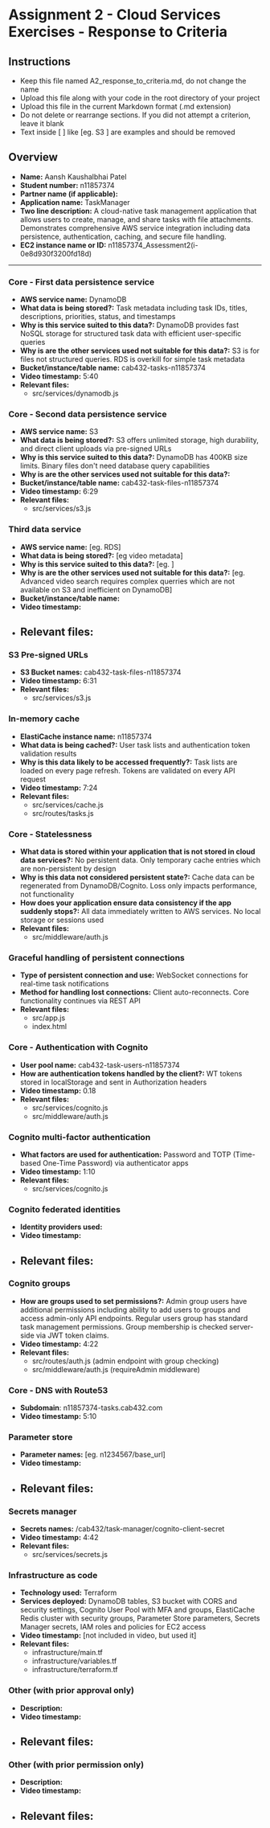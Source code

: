 Assignment 2 - Cloud Services Exercises - Response to Criteria
================================================

Instructions
------------------------------------------------
- Keep this file named A2_response_to_criteria.md, do not change the name
- Upload this file along with your code in the root directory of your project
- Upload this file in the current Markdown format (.md extension)
- Do not delete or rearrange sections.  If you did not attempt a criterion, leave it blank
- Text inside [ ] like [eg. S3 ] are examples and should be removed


Overview
------------------------------------------------

- **Name:** Aansh Kaushalbhai Patel
- **Student number:** n11857374
- **Partner name (if applicable):** 
- **Application name:** TaskManager
- **Two line description:** A cloud-native task management application that allows users to create, manage, and share tasks with file attachments. Demonstrates comprehensive AWS service integration including data persistence, authentication, caching, and secure file handling.
- **EC2 instance name or ID:** n11857374_Assessment2(i-0e8d930f3200fd18d)

------------------------------------------------

### Core - First data persistence service

- **AWS service name:**  DynamoDB
- **What data is being stored?:** Task metadata including task IDs, titles, descriptions, priorities, status, and timestamps
- **Why is this service suited to this data?:** DynamoDB provides fast NoSQL storage for structured task data with efficient user-specific queries
- **Why is are the other services used not suitable for this data?:** S3 is for files not structured queries. RDS is overkill for simple task metadata
- **Bucket/instance/table name:** cab432-tasks-n11857374
- **Video timestamp:** 5:40
- **Relevant files:**
    - src/services/dynamodb.js

### Core - Second data persistence service

- **AWS service name:**  S3
- **What data is being stored?:** S3 offers unlimited storage, high durability, and direct client uploads via pre-signed URLs
- **Why is this service suited to this data?:** DynamoDB has 400KB size limits. Binary files don't need database query capabilities
- **Why is are the other services used not suitable for this data?:**
- **Bucket/instance/table name:** cab432-task-files-n11857374
- **Video timestamp:** 6:29
- **Relevant files:**
    - src/services/s3.js

### Third data service

- **AWS service name:**  [eg. RDS]
- **What data is being stored?:** [eg video metadata]
- **Why is this service suited to this data?:** [eg. ]
- **Why is are the other services used not suitable for this data?:** [eg. Advanced video search requires complex querries which are not available on S3 and inefficient on DynamoDB]
- **Bucket/instance/table name:**
- **Video timestamp:**
- **Relevant files:**
    -

### S3 Pre-signed URLs

- **S3 Bucket names:** cab432-task-files-n11857374
- **Video timestamp:** 6:31
- **Relevant files:**
    - src/services/s3.js

### In-memory cache

- **ElastiCache instance name:** n11857374
- **What data is being cached?:** User task lists and authentication token validation results
- **Why is this data likely to be accessed frequently?:** Task lists are loaded on every page refresh. Tokens are validated on every API request
- **Video timestamp:** 7:24
- **Relevant files:**
    - src/services/cache.js
    - src/routes/tasks.js

### Core - Statelessness

- **What data is stored within your application that is not stored in cloud data services?:**  No persistent data. Only temporary cache entries which are non-persistent by design
- **Why is this data not considered persistent state?:** Cache data can be regenerated from DynamoDB/Cognito. Loss only impacts performance, not functionality
- **How does your application ensure data consistency if the app suddenly stops?:** All data immediately written to AWS services. No local storage or sessions used
- **Relevant files:**
    - src/middleware/auth.js

### Graceful handling of persistent connections

- **Type of persistent connection and use:** WebSocket connections for real-time task notifications
- **Method for handling lost connections:** Client auto-reconnects. Core functionality continues via REST API
- **Relevant files:**
    - src/app.js
    - index.html

### Core - Authentication with Cognito

- **User pool name:** cab432-task-users-n11857374
- **How are authentication tokens handled by the client?:** WT tokens stored in localStorage and sent in Authorization headers
- **Video timestamp:** 0.18 
- **Relevant files:**
    - src/services/cognito.js
    - src/middleware/auth.js

### Cognito multi-factor authentication

- **What factors are used for authentication:** Password and TOTP (Time-based One-Time Password) via authenticator apps
- **Video timestamp:** 1:10
- **Relevant files:**
   - src/services/cognito.js

### Cognito federated identities

- **Identity providers used:**
- **Video timestamp:**
- **Relevant files:**
    -

### Cognito groups

- **How are groups used to set permissions?:**  Admin group users have additional permissions including ability to add users to groups and access admin-only API endpoints. Regular users group has standard task management permissions. Group membership is checked server-side via JWT token claims.
- **Video timestamp:** 4:22  
- **Relevant files:**
    - src/routes/auth.js (admin endpoint with group checking)
    - src/middleware/auth.js (requireAdmin middleware)

### Core - DNS with Route53

- **Subdomain**:  n11857374-tasks.cab432.com
- **Video timestamp:** 5:10

### Parameter store

- **Parameter names:** [eg. n1234567/base_url]
- **Video timestamp:**
- **Relevant files:**
    -

### Secrets manager

- **Secrets names:** /cab432/task-manager/cognito-client-secret
- **Video timestamp:** 4:42
- **Relevant files:**
    - src/services/secrets.js

### Infrastructure as code

- **Technology used:** Terraform
- **Services deployed:** DynamoDB tables, S3 bucket with CORS and security settings, Cognito User Pool with MFA and groups, ElastiCache Redis cluster with security groups, Parameter Store parameters, Secrets Manager secrets, IAM roles and policies for EC2 access
- **Video timestamp:** [not included in video, but used it]
- **Relevant files:**
    - infrastructure/main.tf
    - infrastructure/variables.tf
    - infrastructure/terraform.tf





### Other (with prior approval only)

- **Description:**
- **Video timestamp:**
- **Relevant files:**
    -

### Other (with prior permission only)

- **Description:**
- **Video timestamp:**
- **Relevant files:**
    -